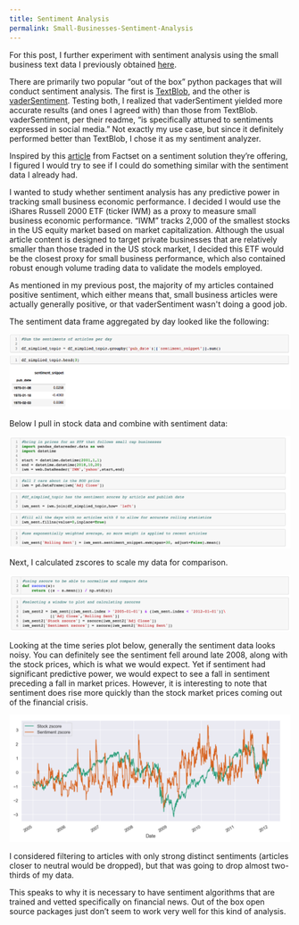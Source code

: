```yaml
---
title: Sentiment Analysis
permalink: Small-Businesses-Sentiment-Analysis
---
```


For this post, I further experiment with sentiment analysis using the small business text data I previously obtained [here](https://ssonkiya.github.io/Small-Businesses-Make-it-Big).

There are primarily two popular “out of the box” python packages that will conduct sentiment analysis. The first is [TextBlob](https://textblob.readthedocs.io/en/dev/quickstart.html), and the other is [vaderSentiment](https://github.com/cjhutto/vaderSentiment). Testing both, I realized that vaderSentiment yielded more accurate results (and ones I agreed with) than those from TextBlob. vaderSentiment, per their readme, “is specifically attuned to sentiments expressed in social media.” Not exactly my use case, but since it definitely performed better than TextBlob, I chose it as my sentiment analyzer.


Inspired by this [article](https://insight.factset.com/resources/at-a-glance-alexandria-text-analytics-economic-index-datafeed) from Factset on a sentiment solution they’re offering, I figured I would try to see if I could do something similar with the sentiment data I already had. 

I wanted to study whether sentiment analysis has any predictive power in tracking small business economic performance. I decided I would use the iShares Russell 2000 ETF (ticker IWM) as a proxy to measure small business economic performance. “IWM” tracks 2,000 of the smallest stocks in the US equity market based on market capitalization. Although the usual article content is designed to target private businesses that are relatively smaller than those traded in the US stock market, I decided this ETF would be the closest proxy for small business performance, which also contained robust enough volume trading data to validate the models employed. 

As mentioned in my previous post, the majority of my articles contained positive sentiment, which either means that, small business articles were actually generally positive, or that vaderSentiment wasn't doing a good job.

The sentiment data frame aggregated by day looked like the following:

![too big](/images/NLP_sentiment_analysis/code0.png)

Below I pull in stock data and combine with sentiment data:

![too big](/images/NLP_sentiment_analysis/code1.png)


Next, I calculated zscores to scale my data for comparison.

![too big](/images/NLP_sentiment_analysis/code2.png)


Looking at the time series plot below, generally the sentiment data looks noisy. You can definitely see the sentiment fell around late 2008, along with the stock prices, which is what we would expect. Yet if sentiment had significant predictive power, we would expect to see a fall in sentiment preceding a fall in market prices. However, it is interesting to note that sentiment does rise more quickly than the stock market prices coming out of the financial crisis.


![too big](/images/NLP_sentiment_analysis/graph.png)


I considered filtering to articles with only strong distinct sentiments (articles closer to neutral would be dropped), but that was going to drop almost two-thirds of my data.

This speaks to why it is necessary to have sentiment algorithms that are trained and vetted specifically on financial news. Out of the box open source packages just don’t seem to work very well for this kind of analysis. 


